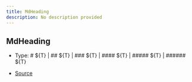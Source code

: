 ```yaml
---
title: MdHeading
description: No description provided
---
```


## MdHeading

- Type: # \$\{T} \| ## \$\{T} \| ### \$\{T} \| #### \$\{T} \| ##### \$\{T} \| ###### \$\{T}

- [Source](https://github.com/neplextech/micro-docgen/blob/fbfcd84c930585aff5882714b14f394715057a88/src/utils/md.ts#L4)